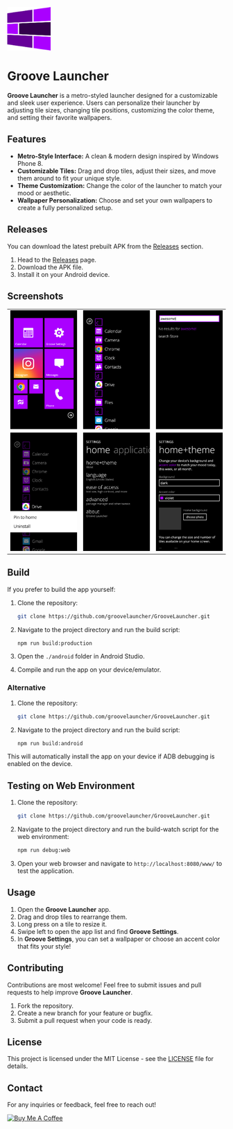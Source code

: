 <img src="metadata/en-US/images/icon-transparent.png" width=100 style="margin-right:10px;">
<h1 style="display: flex;align-items: center;">Groove Launcher</h1>

**Groove Launcher** is a metro-styled launcher designed for a customizable and sleek user experience. Users can personalize their launcher by adjusting tile sizes, changing tile positions, customizing the color theme, and setting their favorite wallpapers.

## Features

- **Metro-Style Interface:** A clean & modern design inspired by Windows Phone 8.
- **Customizable Tiles:** Drag and drop tiles, adjust their sizes, and move them around to fit your unique style.
- **Theme Customization:** Change the color of the launcher to match your mood or aesthetic.
- **Wallpaper Personalization:** Choose and set your own wallpapers to create a fully personalized setup.

## Releases

You can download the latest prebuilt APK from the [Releases](https://github.com/groovelauncher/GrooveLauncher/releases) section.

1. Head to the [Releases](https://github.com/groovelauncher/GrooveLauncher/releases) page.
2. Download the APK file.
3. Install it on your Android device.

## Screenshots

<table>
    <tr>
        <td><img src="metadata/en-US/images/phoneScreenshots/ss0.png"></td>
        <td><img src="metadata/en-US/images/phoneScreenshots/ss1.png"></td>
        <td><img src="metadata/en-US/images/phoneScreenshots/ss2.png"></td>
    </tr>
    <tr>
        <td><img src="metadata/en-US/images/phoneScreenshots/ss3.png"></td>
        <td><img src="metadata/en-US/images/phoneScreenshots/ss4.png"></td>
        <td><img src="metadata/en-US/images/phoneScreenshots/ss5.png"></td>
    </tr>
</table>


## Build

If you prefer to build the app yourself:

1. Clone the repository:

   ```bash
   git clone https://github.com/groovelauncher/GrooveLauncher.git
   ```

2. Navigate to the project directory and run the build script:

   ```bash
   npm run build:production
   ```

3. Open the `./android` folder in Android Studio.

4. Compile and run the app on your device/emulator.

### Alternative

1. Clone the repository:

   ```bash
   git clone https://github.com/groovelauncher/GrooveLauncher.git
   ```

2. Navigate to the project directory and run the build script:

   ```bash
   npm run build:android
   ```

This will automatically install the app on your device if ADB debugging is enabled on the device.

## Testing on Web Environment

1. Clone the repository:

   ```bash
   git clone https://github.com/groovelauncher/GrooveLauncher.git
   ```

2. Navigate to the project directory and run the build-watch script for the web environment:

   ```bash
   npm run debug:web
   ```

3. Open your web browser and navigate to `http://localhost:8080/www/` to test the application.

## Usage

1. Open the **Groove Launcher** app.
2. Drag and drop tiles to rearrange them.
3. Long press on a tile to resize it.
4. Swipe left to open the app list and find **Groove Settings**.
5. In **Groove Settings**, you can set a wallpaper or choose an accent color that fits your style!

## Contributing

Contributions are most welcome! Feel free to submit issues and pull requests to help improve **Groove Launcher**.

1. Fork the repository.
2. Create a new branch for your feature or bugfix.
3. Submit a pull request when your code is ready.

## License

This project is licensed under the MIT License - see the [LICENSE](LICENSE) file for details.

## Contact

For any inquiries or feedback, feel free to reach out!

<a href="https://www.buymeacoffee.com/berkaytumal" target="_blank"><img src="https://cdn.buymeacoffee.com/buttons/v2/default-yellow.png" alt="Buy Me A Coffee" style="height: 60px !important;width: 217px !important;" ></a>
